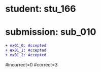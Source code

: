 # student: stu_166
# submission: sub_010

```diff
+ ex01_0: Accepted
+ ex01_1: Accepted
+ ex01_2: Accepted
```
#incorrect=0
#correct=3
